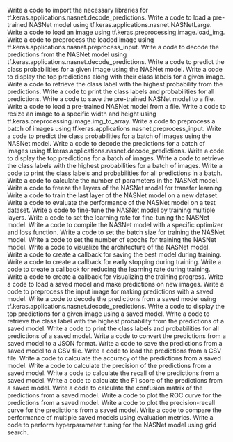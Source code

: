 Write a code to import the necessary libraries for tf.keras.applications.nasnet.decode_predictions.
Write a code to load a pre-trained NASNet model using tf.keras.applications.nasnet.NASNetLarge.
Write a code to load an image using tf.keras.preprocessing.image.load_img.
Write a code to preprocess the loaded image using tf.keras.applications.nasnet.preprocess_input.
Write a code to decode the predictions from the NASNet model using tf.keras.applications.nasnet.decode_predictions.
Write a code to predict the class probabilities for a given image using the NASNet model.
Write a code to display the top predictions along with their class labels for a given image.
Write a code to retrieve the class label with the highest probability from the predictions.
Write a code to print the class labels and probabilities for all predictions.
Write a code to save the pre-trained NASNet model to a file.
Write a code to load a pre-trained NASNet model from a file.
Write a code to resize an image to a specific width and height using tf.keras.preprocessing.image.img_to_array.
Write a code to preprocess a batch of images using tf.keras.applications.nasnet.preprocess_input.
Write a code to predict the class probabilities for a batch of images using the NASNet model.
Write a code to decode the predictions for a batch of images using tf.keras.applications.nasnet.decode_predictions.
Write a code to display the top predictions for a batch of images.
Write a code to retrieve the class labels with the highest probabilities for a batch of images.
Write a code to print the class labels and probabilities for all predictions in a batch.
Write a code to calculate the number of parameters in the NASNet model.
Write a code to freeze the layers of the NASNet model for transfer learning.
Write a code to train the last layer of the NASNet model on a new dataset.
Write a code to evaluate the performance of the NASNet model on a test dataset.
Write a code to fine-tune the NASNet model by training multiple layers.
Write a code to set the learning rate for fine-tuning the NASNet model.
Write a code to compile the NASNet model with a specific optimizer and loss function.
Write a code to set the batch size for training the NASNet model.
Write a code to set the number of epochs for training the NASNet model.
Write a code to visualize the architecture of the NASNet model.
Write a code to create a callback for saving the best model during training.
Write a code to create a callback for early stopping during training.
Write a code to create a callback for reducing the learning rate during training.
Write a code to create a callback for visualizing the training progress.
Write a code to load a saved model and make predictions on new images.
Write a code to preprocess the input image for making predictions with a saved model.
Write a code to decode the predictions from a saved model using tf.keras.applications.nasnet.decode_predictions.
Write a code to display the top predictions for a given image using a saved model.
Write a code to retrieve the class label with the highest probability from the predictions of a saved model.
Write a code to print the class labels and probabilities for all predictions of a saved model.
Write a code to convert the predictions from a saved model to a JSON format.
Write a code to save the predictions from a saved model to a CSV file.
Write a code to load the predictions from a CSV file.
Write a code to calculate the accuracy of the predictions from a saved model.
Write a code to calculate the precision of the predictions from a saved model.
Write a code to calculate the recall of the predictions from a saved model.
Write a code to calculate the F1 score of the predictions from a saved model.
Write a code to calculate the confusion matrix of the predictions from a saved model.
Write a code to plot the ROC curve for the predictions from a saved model.
Write a code to plot the precision-recall curve for the predictions from a saved model.
Write a code to compare the performance of multiple saved models using evaluation metrics.
Write a code to perform hyperparameter tuning for the NASNet model using grid search.